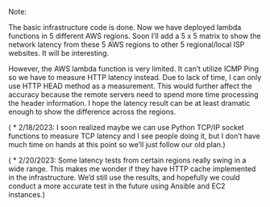 Note:
     
The basic infrastructure code is done. Now we have deployed lambda functions in 5 different AWS regions. Soon I’ll add a 5 x 5 matrix to show the network latency from these 5 AWS regions to other 5 regional/local ISP websites. It will be interesting.
     
However, the AWS lambda function is very limited. It can’t utilize ICMP Ping so we have to measure HTTP latency instead. Due to lack of time, I can only use HTTP HEAD method as a measurement. This would further affect the accuracy because the remote servers need to spend more time processing the header information. I hope the latency result can be at least dramatic enough to show the difference across the regions. 

( * 2/18/2023: I soon realized maybe we can use Python TCP/IP socket functions to measure TCP latency and I see people doing it, but I don’t have much time on hands at this point so we’ll just follow our old plan.)    
    
( * 2/20/2023: Some latency tests from certain regions really swing in a wide range. This makes me wonder if they have HTTP cache implemented in the infrastructure. We’d still use the results, and hopefully we could conduct a more accurate test in the future using Ansible and EC2 instances.)    
    
    
